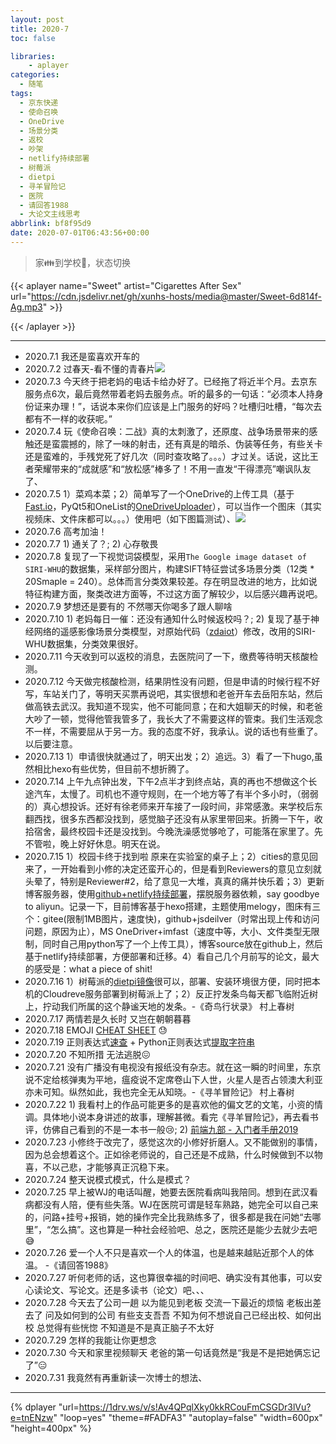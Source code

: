 ```yaml
---
layout: post
title: 2020-7
toc: false

libraries:
    - aplayer
categories:
  - 随笔
tags:
  - 京东快递
  - 使命召唤
  - OneDrive
  - 场景分类
  - 返校
  - 吵架
  - netlify持续部署
  - 树莓派
  - dietpi
  - 寻羊冒险记
  - 医院
  - 请回答1988
  - 大论文主线思考
abbrlink: bf8f95d9
date: 2020-07-01T06:43:56+00:00
---
```


> 家👪到学校🏫，状态切换



<!--more-->

{{< aplayer
	name="Sweet"
	artist="Cigarettes After Sex"
	url="https://cdn.jsdelivr.net/gh/xunhs-hosts/media@master/Sweet-6d814f-Ag.mp3" >}}<div id="aplayer_a"></div>{{< /aplayer >}}

---


- 2020.7.1 我还是蛮喜欢开车的
- 2020.7.2 过春天-看不懂的青春片![](https://cdn.jsdelivr.net/gh/xunhs/image_host/history/uploads/images/2020/S3/20200702184542.png)
- 2020.7.3 今天终于把老妈的电话卡给办好了。已经拖了将近半个月。去京东服务点6次，最后竟然带着老妈去服务点。听的最多的一句话：“必须本人持身份证来办理！”，话说本来你们应该是上门服务的好吗？吐槽归吐槽，“每次去都有不一样的收获呢。”
- 2020.7.4 玩《使命召唤：二战》真的太刺激了，还原度、战争场景带来的感触还是蛮震撼的，除了一味的射击，还有真是的暗杀、伪装等任务，有些关卡还是蛮难的，手残党死了好几次（同时查攻略了。。。）才过关。话说，这比王者荣耀带来的“成就感”和“放松感”棒多了！不用一直发“干得漂亮”嘲讽队友了、
- 2020.7.5 1）菜鸡本菜；2）简单写了一个OneDrive的上传工具（基于[Fast.io](https://go.fast.io/sites)，PyQt5和OneList的[OneDriveUploader](https://github.com/MoeClub/OneList/tree/master/OneDriveUploader)），可以当作一个图床（其实视频床、文件床都可以。。。）使用吧（如下图篇测试）、![](https://cdn.jsdelivr.net/gh/xunhs/image_host/images/2020/7/1593962829.png)
- 2020.7.6 高考加油！
- 2020.7.7 1) 通关了？; 2) 心存敬畏
- 2020.7.8 复现了一下视觉词袋模型，采用`The Google image dataset of SIRI-WHU`的数据集，采样部分图片，构建SIFT特征尝试多场景分类（12类 * 20Smaple = 240）。总体而言分类效果较差。存在明显改进的地方，比如说特征构建方面，聚类改进方面等，不过这方面了解较少，以后感兴趣再说吧。
- 2020.7.9 梦想还是要有的 不然哪天你喝多了跟人聊啥
- 2020.7.10 1) 老妈每日一催：还没有通知什么时候返校吗？; 2) 复现了基于神经网络的遥感影像场景分类模型，对原始代码（[zdaiot](https://github.com/zdaiot/rssrai2019_scene_classification)）修改，改用的SIRI-WHU数据集，分类效果很好。
- 2020.7.11 今天收到可以返校的消息，去医院问了一下，缴费等待明天核酸检测。
- 2020.7.12 今天做完核酸检测，结果阴性没有问题，但是申请的时候行程不好写，车站关门了，等明天买票再说吧，其实很想和老爸开车去岳阳东站，然后做高铁去武汉。我知道不现实，他不可能同意；在和大姐聊天的时候，和老爸大吵了一顿，觉得他管我管多了，我长大了不需要这样的管束。我们生活观念不一样，不需要屈从于另一方。我的态度不好，我承认。说的话也有些重了。以后要注意。
- 2020.7.13 1）申请很快就通过了，明天出发；2）追远。3）看了一下hugo,虽然相比hexo有些优势，但目前不想折腾了。
- 2020.7.14 上午九点钟出发，下午2点半才到终点站，真的再也不想做这个长途汽车，太慢了。司机也不遵守规则，在一个地方等了有半个多小时，（弱弱的）真心想投诉。还好有徐老师来开车接了一段时间，非常感激。来学校后东翻西找，很多东西都没找到，感觉脑子还没有从家里带回来。折腾一下午，收拾宿舍，最终校园卡还是没找到。今晚洗澡感觉够呛了，可能落在家里了。先不管啦，晚上好好休息。明天在说。
- 2020.7.15 1）校园卡终于找到啦 原来在实验室的桌子上；2）cities的意见回来了，一开始看到小修的决定还蛮开心的，但是看到Reviewers的意见立刻就头晕了，特别是Reviewer#2，给了意见一大堆，真真的痛并快乐着；3）更新博客服务器，使用[github+netlify持续部署](https://nobige.cn/post/20191007-netlify_chi_xu_bu_shu_hexo_bo_ke/)，摆脱服务器依赖，say goodbye to aliyun。记录一下，目前博客基于hexo搭建，主题使用melogy，图床有三个：gitee(限制1MB图片，速度快)，github+jsdeilver（时常出现上传和访问问题，原因为止），MS OneDriver+imfast（速度中等，大小、文件类型无限制，同时自己用python写了一个上传工具），博客source放在github上，然后基于netlify持续部署，方便部署和迁移。4）看自己几个月前写的论文，最大的感受是：what a piece of shit!
- 2020.7.16 1）树莓派的[dietpi镜像](https://dietpi.com/phpbb/viewtopic.php?p=9#p9)很可以，部署、安装环境很方便，同时把本机的Cloudreve服务部署到树莓派上了；2）反正拧发条鸟每天都飞临附近树上，拧动我们所属的这个静谧天地的发条。-《奇鸟行状录》 村上春树
- 2020.7.17 两情若是久长时 又岂在朝朝暮暮
- 2020.7.18 EMOJI [CHEAT SHEET](https://www.webfx.com/tools/emoji-cheat-sheet/) :sweat:
- 2020.7.19 正则表达式[速查](https://www.cnblogs.com/poloyy/p/13180709.html) + Python正则表达式[提取字符串](https://blog.csdn.net/liao392781/article/details/80181088)
- 2020.7.20 不知所措 无法逃脱😖
- 2020.7.21 没有广播没有电视没有报纸没有杂志。就在这一瞬的时间里，东京说不定给核弹夷为平地，瘟疫说不定席卷山下人世，火星人是否占领澳大利亚亦未可知。纵然如此，我也完全无从知晓。-《寻羊冒险记》 村上春树
- 2020.7.22 1) 我看村上的作品可能更多的是喜欢他的偏文艺的文笔，小资的情调。具体地小说本身讲述的故事，理解甚微。看完《寻羊冒险记》，再去看书评，仿佛自己看到的不是一本书一般😢; 2) [前端九部 - 入门者手册2019](https://www.yuque.com/fe9/basic) 
- 2020.7.23 小修终于改完了，感觉这次的小修好折磨人。又不能做别的事情，因为总会想着这个。正如徐老师说的，自己还是不成熟，什么时候做到不以物喜，不以己悲，才能够真正沉稳下来。
- 2020.7.24 整天说模式模式，什么是模式？
- 2020.7.25 早上被WJ的电话叫醒，她要去医院看病叫我陪同。想到在武汉看病都没有人陪，便有些失落。WJ在医院可谓是轻车熟路，她完全可以自己来的，问路+挂号+报销，她的操作完全比我熟练多了，很多都是我在问她“去哪里”，“怎么搞”。这也算是一种社会经验吧、总之，医院还是能少去就少去吧😅
- 2020.7.26 爱一个人不只是喜欢一个人的体温，也是越来越贴近那个人的体温。 -《请回答1988》
- 2020.7.27 听何老师的话，这也算很幸福的时间吧、确实没有其他事，可以安心读论文、写论文。还是多读书（论文）吧、、、
- 2020.7.28 今天去了公司一趟 以为能见到老板 交流一下最近的烦恼 老板出差去了 问及如何到的公司 有些支支吾吾 不知为何不想说自己已经出校、如何出校 总觉得有些恍惚 不知道是不是真正脑子不太好
- 2020.7.29 怎样的我能让你更想念
- 2020.7.30 今天和家里视频聊天 老爸的第一句话竟然是“我是不是把她俩忘记了”😑
- 2020.7.31 我竟然有再重新读一次博士的想法、

***


{% dplayer  "url=https://1drv.ws/v/s!Av4QPqlXky0kkRCouFmCSGDr3lVu?e=tnENzw"  "loop=yes" "theme=#FADFA3" "autoplay=false" "width=600px" "height=400px" %} 



